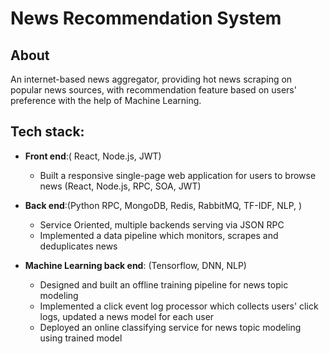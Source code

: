# News Recommendation System

## About
An internet-based news aggregator, providing hot news scraping on popular news sources, with recommendation feature based on users' preference with the help of Machine Learning.

## Tech stack:
- __Front end__:( React, Node.js, JWT)
    + Built a responsive single-page web application for users to browse news (React, Node.js, RPC, SOA, JWT)

- __Back end__:(Python RPC, MongoDB, Redis, RabbitMQ, TF-IDF, NLP, )
    + Service Oriented, multiple backends serving via JSON RPC
    + Implemented a data pipeline which monitors, scrapes and deduplicates news

- __Machine Learning back end__: (Tensorflow, DNN, NLP)
    + Designed and built an offline training pipeline for news topic modeling
    + Implemented a click event log processor which collects users' click logs, updated a news model for each user
    + Deployed an online classifying service for news topic modeling using trained model
